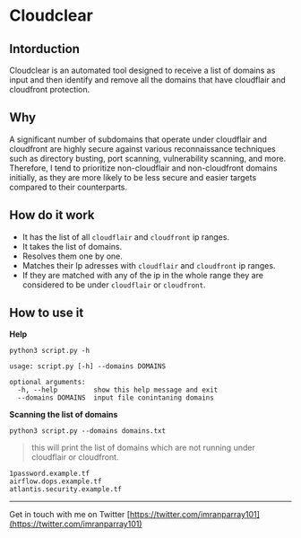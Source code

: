# Cloudclear


## Intorduction

Cloudclear is an automated tool designed to receive a list of domains as input and then identify and remove all the domains that have cloudflair and cloudfront protection.





## Why

A significant number of subdomains that operate under cloudflair and cloudfront are highly secure against various reconnaissance techniques such as directory busting, port scanning, vulnerability scanning, and more. Therefore, I tend to prioritize non-cloudflair and non-cloudfront domains initially, as they are more likely to be less secure and easier targets compared to their counterparts.




## How do it work

- It has the list of all `cloudflair` and `cloudfront` ip ranges.
- It takes the list of domains.
- Resolves them one by one.
- Matches their Ip adresses with `cloudflair` and `cloudfront` ip ranges.
- If they are matched with any of the ip in the whole range they are considered to be under `cloudflair` or `cloudfront`.

## How to use it

__Help__

```console
python3 script.py -h
```
```
usage: script.py [-h] --domains DOMAINS

optional arguments:
  -h, --help         show this help message and exit
  --domains DOMAINS  input file conintaning domains

```

__Scanning the list of domains__
```console
python3 script.py --domains domains.txt 
```
> this will print the list of domains which are not running under cloudflair or cloudfront.
```
1password.example.tf
airflow.dops.example.tf
atlantis.security.example.tf
```

---

Get in touch with me on Twitter [https://twitter.com/imranparray101](https://twitter.com/imranparray101)

